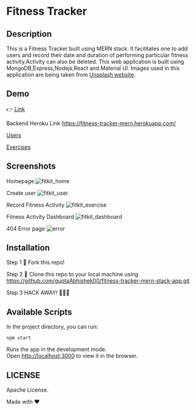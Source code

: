 # Fitness Tracker

## Description

This is a Fitness Tracker built using MERN stack. It facilitates one to add users and record their date and duration of performing particular fitness activity.Activity can also be deleted. This web application is built using MongoDB,Express,Nodejs,React and Material UI. Images used in this application are being taken from [Unsplash website](https://unsplash.com).

## Demo

👉 [Link](https://serene-volhard-1843cb.netlify.app/)

Backend Heroku Link-https://fitness-tracker-mern.herokuapp.com/

[Users](https://fitness-tracker-mern.herokuapp.com/users)

[Exercises](https://fitness-tracker-mern.herokuapp.com/exercises)

## Screenshots

Homepage
![fitkit_home](https://user-images.githubusercontent.com/4997491/117522296-20021d80-afd0-11eb-8079-922a4d51925a.JPG)

Create user
![fitkit_user](https://user-images.githubusercontent.com/4997491/117525054-3911cb00-afde-11eb-97b5-a468f17935de.JPG)

Record Fitness Activity
![fitkit_exercise](https://user-images.githubusercontent.com/4997491/117525061-3d3de880-afde-11eb-9201-acdb5b804f40.JPG)

Fitness Activity Dashboard
![fitkit_dashboard](https://user-images.githubusercontent.com/4997491/117525087-652d4c00-afde-11eb-92d4-0fda6f5c5d03.JPG)

404 Error page
![error](https://user-images.githubusercontent.com/4997491/117525227-dcfb7680-afde-11eb-9434-a8f93c5b76d7.JPG)

## Installation

Step 1
🍴 Fork this repo!

Step 2
👯 Clone this repo to your local machine using https://github.com/guptaAbhishek00/fitness-tracker-mern-stack-app.git

Step 3
HACK AWAY! 🔨🔨🔨

## Available Scripts

In the project directory, you can run:

`npm start`

Runs the app in the development mode.<br />
Open [http://localhost:3000](http://localhost:3000) to view it in the browser.

## LICENSE

Apache License.

Made with ❤
